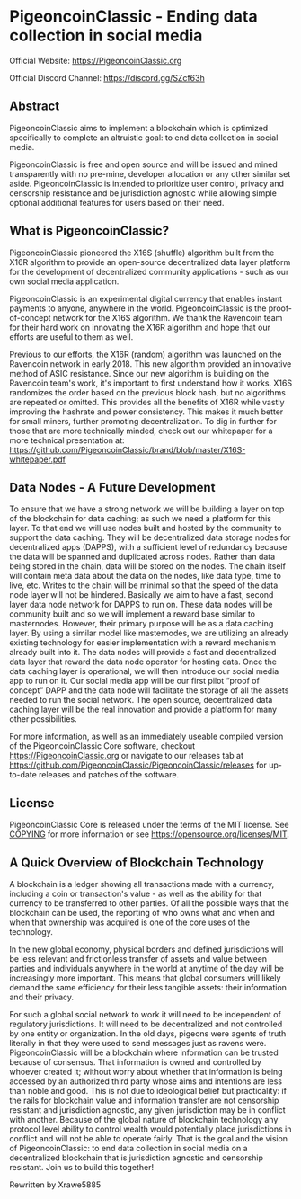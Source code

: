 PigeoncoinClassic - Ending data collection in social media
===================================================

Official Website: https://PigeoncoinClassic.org

Official Discord Channel: https://discord.gg/SZcf63h

Abstract
--------
PigeoncoinClassic aims to implement a blockchain which is optimized specifically to complete an altruistic goal: to end data collection in social media.

PigeoncoinClassic is free and open source and will be issued and mined transparently with no pre-mine, developer allocation or any other similar set aside. PigeoncoinClassic is intended to prioritize user control, privacy and censorship resistance and be jurisdiction agnostic while allowing simple optional additional features for users based on their need.

What is PigeoncoinClassic?
----------------
PigeoncoinClassic pioneered the X16S (shuffle) algorithm built from the X16R algorithm to provide an open-source decentralized data layer platform for the development of decentralized community applications - such as our own social media application.

PigeoncoinClassic is an experimental digital currency that enables instant payments to anyone, anywhere in the world. PigeoncoinClassic is the proof-of-concept network for the X16S algorithm. We thank the Ravencoin team for their hard work on innovating the X16R algorithm and hope that our efforts are useful to them as well.

Previous to our efforts, the X16R (random) algorithm was launched on the Ravencoin network in early 2018. This new algorithm provided an innovative method of ASIC resistance. Since our new algorithm is building on the Ravencoin team's work, it's important to first understand how it works. X16S randomizes the order based on the previous block hash, but no algorithms are repeated or omitted. This provides all the benefits of X16R while vastly improving the hashrate and power consistency. This makes it much better for small miners, further promoting decentralization.  To dig in further for those that are more technically minded, check out our whitepaper for a more technical presentation at: https://github.com/PigeoncoinClassic/brand/blob/master/X16S-whitepaper.pdf

Data Nodes - A Future Development
--------------------------------
To ensure that we have a strong network we will be building a layer on top of the blockchain for data caching; as such we need a platform for this layer.  To that end we will use nodes built and hosted by the community to support the data caching.  They will be decentralized data storage nodes for decentralized apps (DAPPS), with a sufficient level of redundancy because the data will be spanned and duplicated across nodes. Rather than data being stored in the chain, data will be stored on the nodes. The chain itself will contain meta data about the data on the nodes, like data type, time to live, etc. Writes to the chain will be minimal so that the speed of the data node layer will not be hindered. Basically we aim to have a fast, second layer data node network for DAPPS to run on.  These data nodes will be community built and so we will implement a reward base similar to masternodes.  However, their primary purpose will be as a data caching layer.  By using a similar model like masternodes, we are utilizing an already existing technology for easier implementation with a reward mechanism already built into it.  The data nodes will provide a fast and decentralized data layer that reward the data node operator for hosting data. Once the data caching layer is operational, we will then introduce our social media app to run on it. Our social media app will be our first pilot “proof of concept” DAPP and the data node will facilitate the storage of all the assets needed to run the social network.  The open source, decentralized data caching layer will be the real innovation and provide a platform for many other possibilities.  

For more information, as well as an immediately useable compiled version of
the PigeoncoinClassic Core software, checkout https://PigeoncoinClassic.org or navigate to our releases tab at https://github.com/PigeoncoinClassic/PigeoncoinClassic/releases for up-to-date releases and patches of the software.

License
-------
PigeoncoinClassic Core is released under the terms of the MIT license. See [COPYING](COPYING) for more
information or see https://opensource.org/licenses/MIT.

A Quick Overview of Blockchain Technology
-----------------------------------------
A blockchain is a ledger showing all transactions made with a currency, including a coin or transaction's value - as well as the ability for that currency to be transferred to other parties. Of all the possible ways that the blockchain can be used, the reporting of who owns what and when and when that ownership was acquired is one of the core uses of the technology.    

In the new global economy, physical borders and defined jurisdictions will be less relevant and frictionless transfer of assets and value between parties and individuals anywhere in the world at anytime of the day will be increasingly more important. This means that global consumers will likely demand the same efficiency for their less tangible assets: their information and their privacy.

For such a global social network to work it will need to be independent of regulatory jurisdictions.  It will need to be decentralized and not controlled by one entity or organization.  In the old days, pigeons were agents of truth literally in that they were used to send messages just as ravens were.  PigeoncoinClassic will be a blockchain where information can be trusted because of consensus. That information is owned and controlled by whoever created it; without worry about whether that information is being accessed by an authorized third party whose aims and intentions are less than noble and good. This is not due to ideological belief but practicality: if the rails for blockchain value and information transfer are not censorship resistant and jurisdiction agnostic, any given jurisdiction may be in conflict with another. Because of the global nature of blockchain technology any protocol level ability to control wealth would potentially place jurisdictions in conflict and will not be able to operate fairly.  That is the goal and the vision of PigeoncoinClassic: to end data collection in social media on a decentralized blockchain that is jurisdiction agnostic and censorship resistant.  Join us to build this together!

Rewritten by Xrawe5885
